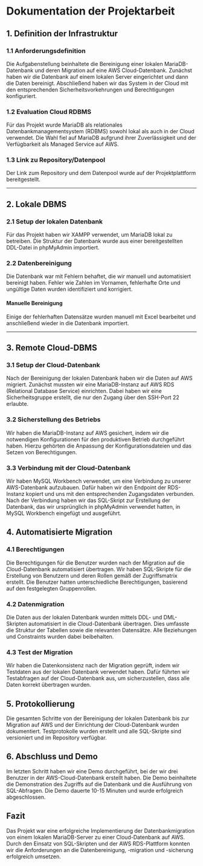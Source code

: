 # Dokumentation der Projektarbeit

## 1. Definition der Infrastruktur

### 1.1 Anforderungsdefinition
Die Aufgabenstellung beinhaltete die Bereinigung einer lokalen MariaDB-Datenbank und deren Migration auf eine AWS Cloud-Datenbank. Zunächst haben wir die Datenbank auf einem lokalen Server eingerichtet und dann die Daten bereinigt. Abschließend haben wir das System in der Cloud mit den entsprechenden Sicherheitsvorkehrungen und Berechtigungen konfiguriert.

### 1.2 Evaluation Cloud RDBMS
Für das Projekt wurde MariaDB als relationales Datenbankmanagementsystem (RDBMS) sowohl lokal als auch in der Cloud verwendet. Die Wahl fiel auf MariaDB aufgrund ihrer Zuverlässigkeit und der Verfügbarkeit als Managed Service auf AWS.

### 1.3 Link zu Repository/Datenpool
Der Link zum Repository und dem Datenpool wurde auf der Projektplattform bereitgestellt.

---

## 2. Lokale DBMS

### 2.1 Setup der lokalen Datenbank
Für das Projekt haben wir XAMPP verwendet, um MariaDB lokal zu betreiben. Die Struktur der Datenbank wurde aus einer bereitgestellten DDL-Datei in phpMyAdmin importiert.

### 2.2 Datenbereinigung
Die Datenbank war mit Fehlern behaftet, die wir manuell und automatisiert bereinigt haben. Fehler wie Zahlen im Vornamen, fehlerhafte Orte und ungültige Daten wurden identifiziert und korrigiert.

#### Manuelle Bereinigung
Einige der fehlerhaften Datensätze wurden manuell mit Excel bearbeitet und anschließend wieder in die Datenbank importiert.

---

## 3. Remote Cloud-DBMS

### 3.1 Setup der Cloud-Datenbank
Nach der Bereinigung der lokalen Datenbank haben wir die Daten auf AWS migriert. Zunächst mussten wir eine MariaDB-Instanz auf AWS RDS (Relational Database Service) einrichten. Dabei haben wir eine Sicherheitsgruppe erstellt, die nur den Zugang über den SSH-Port 22 erlaubte.

### 3.2 Sicherstellung des Betriebs
Wir haben die MariaDB-Instanz auf AWS gesichert, indem wir die notwendigen Konfigurationen für den produktiven Betrieb durchgeführt haben. Hierzu gehörten die Anpassung der Konfigurationsdateien und das Setzen von Berechtigungen.

### 3.3 Verbindung mit der Cloud-Datenbank
Wir haben MySQL Workbench verwendet, um eine Verbindung zu unserer AWS-Datenbank aufzubauen. Dafür haben wir den Endpoint der RDS-Instanz kopiert und uns mit den entsprechenden Zugangsdaten verbunden. Nach der Verbindung haben wir das SQL-Skript zur Erstellung der Datenbank, das wir ursprünglich in phpMyAdmin verwendet hatten, in MySQL Workbench eingefügt und ausgeführt.

## 4. Automatisierte Migration

### 4.1 Berechtigungen
Die Berechtigungen für die Benutzer wurden nach der Migration auf die Cloud-Datenbank automatisiert übertragen. Wir haben SQL-Skripte für die Erstellung von Benutzern und deren Rollen gemäß der Zugriffsmatrix erstellt. Die Benutzer hatten unterschiedliche Berechtigungen, basierend auf den festgelegten Gruppenrollen.

### 4.2 Datenmigration
Die Daten aus der lokalen Datenbank wurden mittels DDL- und DML-Skripten automatisiert in die Cloud-Datenbank übertragen. Dies umfasste die Struktur der Tabellen sowie die relevanten Datensätze. Alle Beziehungen und Constraints wurden dabei beibehalten.

### 4.3 Test der Migration
Wir haben die Datenkonsistenz nach der Migration geprüft, indem wir Testdaten aus der lokalen Datenbank verwendet haben. Dafür führten wir Testabfragen auf der Cloud-Datenbank aus, um sicherzustellen, dass alle Daten korrekt übertragen wurden.

## 5. Protokollierung

Die gesamten Schritte von der Bereinigung der lokalen Datenbank bis zur Migration auf AWS und der Einrichtung der Cloud-Datenbank wurden dokumentiert. Testprotokolle wurden erstellt und alle SQL-Skripte sind versioniert und im Repository verfügbar.

## 6. Abschluss und Demo
Im letzten Schritt haben wir eine Demo durchgeführt, bei der wir drei Benutzer in der AWS-Cloud-Datenbank erstellt haben. Die Demo beinhaltete die Demonstration des Zugriffs auf die Datenbank und die Ausführung von SQL-Abfragen. Die Demo dauerte 10-15 Minuten und wurde erfolgreich abgeschlossen.

## Fazit
Das Projekt war eine erfolgreiche Implementierung der Datenbankmigration von einem lokalen MariaDB-Server zu einer Cloud-Datenbank auf AWS. Durch den Einsatz von SQL-Skripten und der AWS RDS-Plattform konnten wir die Anforderungen an die Datenbereinigung, -migration und -sicherung erfolgreich umsetzen.
